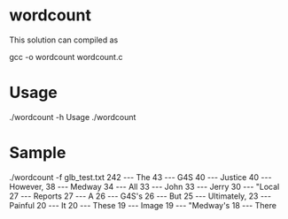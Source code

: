 # wordcount

This solution can compiled as 

  gcc -o wordcount wordcount.c 

Usage
============
./wordcount -h
Usage ./wordcount <file name>

Sample
===========
./wordcount -f glb_test.txt 
242 --- The
43 --- G4S
40 --- Justice
40 --- However,
38 --- Medway
34 --- All
33 --- John
33 --- Jerry
30 --- "Local
27 --- Reports
27 --- A
26 --- G4S's
26 --- But
25 --- Ultimately,
23 --- Painful
20 --- It
20 --- These
19 --- Image
19 --- "Medway's
18 --- There
